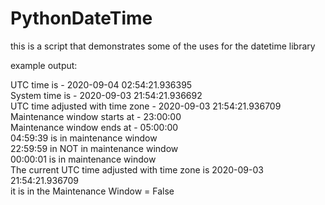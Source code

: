 # PythonDateTime

this is a script that demonstrates some of the uses for the datetime library

example output:

UTC time is - 2020-09-04 02:54:21.936395<br />
System time is - 2020-09-03 21:54:21.936692<br />
UTC time adjusted with time zone - 2020-09-03 21:54:21.936709<br />
Maintenance window starts at - 23:00:00<br />
Maintenance window ends at - 05:00:00<br />
04:59:39 is in maintenance window<br />
22:59:59 in NOT in maintenance window<br />
00:00:01 is in maintenance window<br />
The current UTC time adjusted with time zone is 2020-09-03 21:54:21.936709<br />
it is in the Maintenance Window = False
